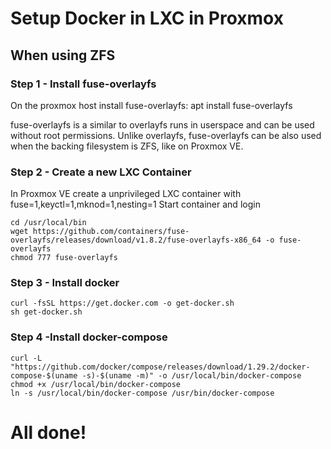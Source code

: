 # Setup Docker in LXC in Proxmox
## When using ZFS

### Step 1 - Install fuse-overlayfs
On the proxmox host install fuse-overlayfs:
apt install fuse-overlayfs

fuse-overlayfs is a similar to overlayfs runs in userspace and can be used without root permissions. Unlike overlayfs, fuse-overlayfs can be also used when the backing filesystem is ZFS, like on Proxmox VE.

### Step 2 - Create a new LXC Container
In Proxmox VE create a unprivileged LXC container with fuse=1,keyctl=1,mknod=1,nesting=1
Start container and login

    cd /usr/local/bin
    wget https://github.com/containers/fuse-overlayfs/releases/download/v1.8.2/fuse-overlayfs-x86_64 -o fuse-overlayfs
    chmod 777 fuse-overlayfs


### Step 3 - Install docker
    curl -fsSL https://get.docker.com -o get-docker.sh
    sh get-docker.sh

### Step 4 -Install docker-compose
    curl -L "https://github.com/docker/compose/releases/download/1.29.2/docker-compose-$(uname -s)-$(uname -m)" -o /usr/local/bin/docker-compose
    chmod +x /usr/local/bin/docker-compose
    ln -s /usr/local/bin/docker-compose /usr/bin/docker-compose

# All done!
